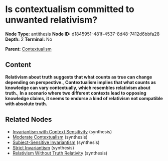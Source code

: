 # Is contextualism committed to unwanted relativism?

**Node Type:** antithesis
**Node ID:** d1845951-481f-4537-8d48-7412d6bbfa28
**Depth:** 2
**Terminal:** No

**Parent:** [Contextualism](contextualism.md)

## Content

**Relativism about truth suggests that what counts as true can change depending on perspective.**, **Contextualism implies that what counts as knowledge can vary contextually, which resembles relativism about truth.**, **In a scenario where two different contexts lead to opposing knowledge claims, it seems to endorse a kind of relativism not compatible with absolute truth.**

## Related Nodes

- [Invariantism with Context Sensitivity](invariantism-with-context-sensitivity.md) (synthesis)
- [Moderate Contextualism](moderate-contextualism.md) (synthesis)
- [Subject-Sensitive Invariantism](subject-sensitive-invariantism.md) (synthesis)
- [Strict Invariantism](strict-invariantism.md) (synthesis)
- [Relativism Without Truth Relativity](relativism-without-truth-relativity.md) (synthesis)
